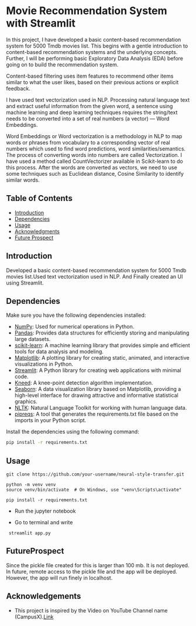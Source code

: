 # Movie Recommendation System with Streamlit

In this project, I have developed a basic content-based recommendation system for 5000 Tmdb movies list. This begins with a gentle introduction to content-based recommendation systems and the underlying concepts. Further, I will be performing basic Exploratory Data Analysis (EDA) before going on to build the recommendation system.

Content-based filtering uses item features to recommend other items similar to what the user likes, based on their previous actions or explicit feedback.

I have used text vectorization used in NLP.
Processing natural language text and extract useful information from the given word, a sentence using machine learning and deep learning techniques requires the string/text needs to be converted into a set of real numbers (a vector) — Word Embeddings.

Word Embeddings or Word vectorization is a methodology in NLP to map words or phrases from vocabulary to a corresponding vector of real numbers which used to find word predictions, word similarities/semantics.
The process of converting words into numbers are called Vectorization. I have used a method called CountVectorizer available in Scikit-learn to do this process.
After the words are converted as vectors, we need to use some techniques such as Euclidean distance, Cosine Similarity to identify similar words.

## Table of Contents

- [Introduction](#introduction)
- [Dependencies](#dependencies)
- [Usage](#usage)
- [Acknowledgments](#Acknowledgements)
- [Future Prospect](#FutureProspect)

## Introduction
Developed a basic content-based recommendation system for 5000 Tmdb movies list.Used text vectorization used in NLP. And Finally created an UI using Streamlit.

## Dependencies

Make sure you have the following dependencies installed:

- [NumPy](https://numpy.org/): Used for numerical operations in Python.
- [Pandas](https://pandas.pydata.org/): Provides data structures for efficiently storing and manipulating large datasets.
- [scikit-learn](https://scikit-learn.org/): A machine learning library that provides simple and efficient tools for data analysis and modeling.
- [Matplotlib](https://matplotlib.org/): A plotting library for creating static, animated, and interactive visualizations in Python.
- [Streamlit](https://streamlit.io/): A Python library for creating web applications with minimal code.
- [Kneed](https://github.com/arvkevi/kneed): A knee-point detection algorithm implementation.
- [Seaborn](https://seaborn.pydata.org/): A data visualization library based on Matplotlib, providing a high-level interface for drawing attractive and informative statistical graphics.
- [NLTK](https://www.nltk.org/): Natural Language Toolkit for working with human language data.
- [pipreqs](https://github.com/bndr/pipreqs): A tool that generates the requirements.txt file based on the imports in your Python script.


Install the dependencies using the following command:

```bash
pip install -r requirements.txt

```
## Usage
```
git clone https://github.com/your-username/neural-style-transfer.git

python -m venv venv
source venv/bin/activate  # On Windows, use "venv\Scripts\activate"

pip install -r requirements.txt

````
- Run the jupyter notebook

- Go to terminal and write

```
 streamlit app.py
```

## FutureProspect

Since the pickle file created for this is larger than 100 mb. It is not deployed. In future, remote access to the pickle file and the app will be deployed.
However, the app will run finely in localhost.

## Acknowledgements
- This project is inspired by the Video on YouTube Channel name (CampusX).[Link]([https://youtu.be/1xtrIEwY_zY?si=Ntgr38P5zR5gdbYw])
